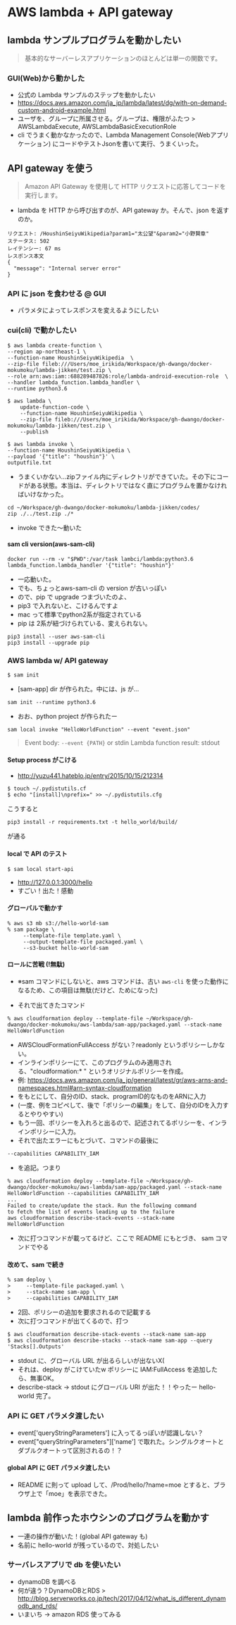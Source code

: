 # AWS lambda + API gateway

## lambda サンプルプログラムを動かしたい

> 基本的なサーバーレスアプリケーションのほとんどは単一の関数です。

### GUI(Web)から動かした

- 公式の Lambda サンプルのステップを動かしたい
- https://docs.aws.amazon.com/ja_jp/lambda/latest/dg/with-on-demand-custom-android-example.html
- ユーザを、グループに所属させる。グループは、権限がふたつ > AWSLambdaExecute, AWSLambdaBasicExecutionRole
- cli でうまく動かなかったので、Lambda Management Console(Webアプリケーション) にコードやテストJsonを書いて実行、うまくいった。


## API gateway を使う

> Amazon API Gateway を使用して HTTP リクエストに応答してコードを実行します。
- lambda を HTTP から呼び出すのが、API gateway か。そんで、json を返すのか。

```
リクエスト: /HoushinSeiyuWikipedia?param1="太公望"&param2="小野賢章"
ステータス: 502
レイテンシー: 67 ms
レスポンス本文
{
  "message": "Internal server error"
}
```
### API に json を食わせる @ GUI

- パラメタによってレスポンスを変えるようにしたい

### cui(cli) で動かしたい

```
$ aws lambda create-function \
--region ap-northeast-1 \
--function-name HoushinSeiyuWikipedia  \
--zip-file fileb:///Users/moe_irikida/Workspace/gh-dwango/docker-mokumoku/lambda-jikken/test.zip \
--role arn:aws:iam::688289487826:role/lambda-android-execution-role  \
--handler lambda_function.lambda_handler \
--runtime python3.6
```
```
$ aws lambda \
    update-function-code \
    --function-name HoushinSeiyuWikipedia \
    --zip-file fileb:///Users/moe_irikida/Workspace/gh-dwango/docker-mokumoku/lambda-jikken/test.zip \
    --publish
```
```
$ aws lambda invoke \
--function-name HoushinSeiyuWikipedia \
--payload '{"title": "houshin"}' \
outputfile.txt
```
- うまくいかない...zipファイル内にディレクトリができていた。その下にコードがある状態。本当は、ディレクトリではなく直にプログラムを置かなければいけなかった。
```
cd ~/Workspace/gh-dwango/docker-mokumoku/lambda-jikken/codes/
zip ./../test.zip ./*
```
- invoke できた〜動いた

#### sam cli version(aws-sam-cli)

```
docker run --rm -v "$PWD":/var/task lambci/lambda:python3.6 lambda_function.lambda_handler '{"title": "houshin"}'
```
- 一応動いた。
- でも、ちょっとaws-sam-cli の version が古いっぽい
- ので、pip で upgrade つまづいたのよ、
- pip3 で入れないと、こけるんですよ
- mac って標準でpython2系が指定されている
- pip は 2系が紐づけられている、変えられない。

```
pip3 install --user aws-sam-cli
pip3 install --upgrade pip
```

### AWS lambda w/ API gateway

```
$ sam init
```
- [sam-app] dir が作られた。中には、js が...
```
sam init --runtime python3.6
```
- おお、python project が作られたー
```
sam local invoke "HelloWorldFunction" --event "event.json"
```
> Event body: `--event {PATH}` or stdin
> Lambda function result: stdout


#### Setup process がこける
- http://yuzu441.hateblo.jp/entry/2015/10/15/212314
```
$ touch ~/.pydistutils.cf
$ echo "[install]\nprefix=" >> ~/.pydistutils.cfg
```
こうすると
```
pip3 install -r requirements.txt -t hello_world/build/
```
が通る

#### local で API のテスト
```
$ sam local start-api
```
- http://127.0.0.1:3000/hello
- すごい！出た！感動

#### グローバルで動かす

```
% aws s3 mb s3://hello-world-sam
% sam package \
     --template-file template.yaml \
     --output-template-file packaged.yaml \
     --s3-bucket hello-world-sam
```

#### ロールに苦戦 (!無駄)
* ※sam コマンドにしないと、aws コマンドは、古い `aws-cli` を使った動作になるため、この項目は無駄(だけど、ためになった)

- それで出てきたコマンド
```
% aws cloudformation deploy --template-file ~/Workspace/gh-dwango/docker-mokumoku/aws-lambda/sam-app/packaged.yaml --stack-name HelloWorldFunction
```

- AWSCloudFormationFullAccess がない？readonly というポリシーしかない。
- インラインポリシーにて、このプログラムのみ適用される、"cloudformation:* " というオリジナルポリシーを作成。
- 例:  https://docs.aws.amazon.com/ja_jp/general/latest/gr/aws-arns-and-namespaces.html#arn-syntax-cloudformation
- をもとにして、自分のID、stack、programID的なものをARNに入力
- (一度、例をコピペして、後で「ポリシーの編集」をして、自分のIDを入力するとやりやすい)
- もう一回、ポリシーを入れろと出るので、記述されてるポリシーを、インラインポリシーに入力。
- それで出たエラーにもとづいて、コマンドの最後に
```
--capabilities CAPABILITY_IAM
```
- を追記。つまり
```
% aws cloudformation deploy --template-file ~/Workspace/gh-dwango/docker-mokumoku/aws-lambda/sam-app/packaged.yaml --stack-name HelloWorldFunction --capabilities CAPABILITY_IAM
...
Failed to create/update the stack. Run the following command
to fetch the list of events leading up to the failure
aws cloudformation describe-stack-events --stack-name HelloWorldFunction
```
- 次に打つコマンドが載ってるけど、ここで README にもとづき、 sam コマンドでやる

#### 改めて、sam で続き
```
% sam deploy \
>     --template-file packaged.yaml \
>     --stack-name sam-app \
>     --capabilities CAPABILITY_IAM
```
- 2回、ポリシーの追加を要求されるので記載する
- 次に打つコマンドが出てくるので、打つ
```
$ aws cloudformation describe-stack-events --stack-name sam-app
$ aws cloudformation describe-stacks --stack-name sam-app --query 'Stacks[].Outputs'
```
- stdout に、グローバル URL が出るらしいが出ないX(
- それは、deploy がこけていたw ポリシーに IAM:FullAccess を追加したら、無事OK。
- describe-stack -> stdout にグローバル URI が出た！！やったー hello-world 完了。

### API に GET パラメタ渡したい

- event['queryStringParameters'] に入ってるっぽいが認識しない？
- event["queryStringParameters"]['name'] で取れた。シングルクオートとダブルクオートって区別されるの！？

#### global API に GET パラメタ渡したい

- README に則って upload して、/Prod/hello/?name=moe とすると、ブラウザ上で「moe」を表示できた。

## lambda 前作ったホウシンのプログラムを動かす

- 一連の操作が動いた！(global API gateway も)
- 名前に hello-world が残っているので、対処したい

### サーバレスアプリで db を使いたい

- dynamoDB を調べる
- 何が違う？DynamoDBとRDS > http://blog.serverworks.co.jp/tech/2017/04/12/what_is_different_dynamodb_and_rds/
- いまいち -> amazon RDS 使ってみる
